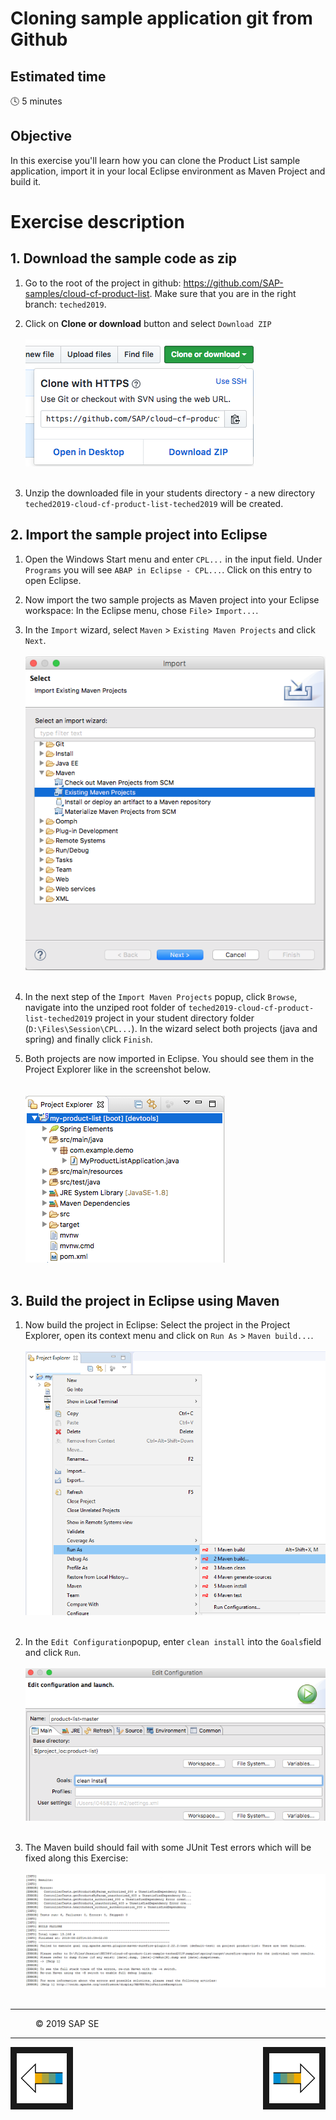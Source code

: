 # Cloning sample application git from Github

## Estimated time

:clock4: 5 minutes

## Objective

In this exercise you'll learn how you can clone the Product List sample application, import it in your local Eclipse environment as Maven Project and build it.

# Exercise description

## 1. Download the sample code as zip
1. Go to the root of the project in github: https://github.com/SAP-samples/cloud-cf-product-list. Make sure that you are in the right branch: ```teched2019```.

2. Click on **Clone or download** button and select ```Download ZIP```
<br><br>
![Download ZIP](/docs/img/github_download_zip.png?raw=true)
<br><br>

3.  Unzip the downloaded file in your students directory - a new directory ```teched2019-cloud-cf-product-list-teched2019``` will be created.

## 2. Import the sample project into Eclipse
1. Open the Windows Start menu and enter ```CPL...``` in the input field. Under ```Programs``` you will see ```ABAP in Eclipse - CPL...```. Click on this entry to open Eclipse.
2. Now import the two sample projects as Maven project into your Eclipse workspace: In the Eclipse menu, chose ```File```> ```Import...```.
3. In the ```Import``` wizard, select ```Maven``` > ```Existing Maven Projects``` and click ```Next```.
<br><br>
![Import Maven Project](/docs/img/import_maven_project.png?raw=true)
<br><br>

4. In the next step of the ```Import Maven Projects``` popup, click ```Browse```, navigate into the unziped root folder of ```teched2019-cloud-cf-product-list-teched2019``` project in your student directory folder (```D:\Files\Session\CPL...```). In the wizard select both projects (java and spring) and finally click ```Finish```.
5. Both projects are now imported in Eclipse. You should see them in the Project Explorer like in the screenshot below.  
<br><br>
![Import Maven Project](/docs/img/imported_project_eclipse.png?raw=true)
<br><br>

## 3. Build the project in Eclipse using Maven  

1. Now build the project in Eclipse: Select the project in the Project Explorer, open its context menu and click on ```Run As``` > ```Maven build...```.
<br><br>
![Import Maven Project](/docs/img/run_maven_build.png?raw=true)
<br><br>

2. In the ```Edit Configuration```popup, enter ```clean install``` into the ```Goals```field and click ```Run```. 
<br><br>
![Import Maven Project](/docs/img/maven_clean_install.png?raw=true)
<br><br>

3. The Maven build should fail with some JUnit Test errors which will be fixed along this Exercise:
   <br><br>
   ![Import Maven Project](/docs/img/maven_clean_install_build_error.png?raw=true)
   <br><br>


***
<dl>
  <dd>
  <div class="footer">&copy; 2019 SAP SE</div>
  </dd>
</dl>
<hr>
<a href="/docs/01_setup/README.md">
  <img src="/docs/img/arrow_left.png" height="80" border="10" align="left" alt="Previous Exercise" title="Previous Exercise: Setup environment">
</a>
<a href="/docs/09_secure/README.md">
  <img src="/docs/img/arrow_right.png" height="80" border="10" align="right" alt="Next Exercise" title="Next Exercise: Secure your application">
</a>

